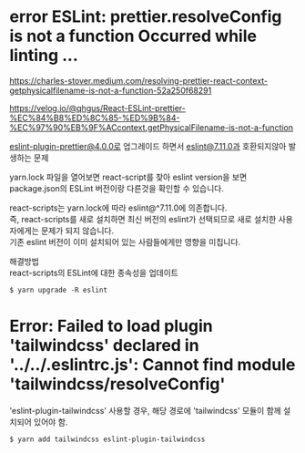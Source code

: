 # error ESLint: prettier.resolveConfig is not a function Occurred while linting ...

https://charles-stover.medium.com/resolving-prettier-react-context-getphysicalfilename-is-not-a-function-52a250f68291

https://velog.io/@qhgus/React-ESLint-prettier-%EC%84%B8%ED%8C%85-%ED%9B%84-%EC%97%90%EB%9F%ACcontext.getPhysicalFilename-is-not-a-function

eslint-plugin-prettier@4.0.0로 업그레이드 하면서 eslint@7.11.0과 호환되지않아 발생하는 문제

yarn.lock 파일을 열어보면 react-script를 찾아 eslint version을 보면 package.json의 ESLint 버전이랑 다른것을 확인할 수 있습니다.

react-scripts는 yarn.lock에 따라 eslint@^7.11.0에 의존합니다.  
즉, react-scripts를 새로 설치하면 최신 버전의 eslint가 선택되므로 새로 설치한 사용자에게는 문제가 되지 않습니다.  
기존 eslint 버전이 이미 설치되어 있는 사람들에게만 영향을 미칩니다.

해결방법  
react-scripts의 ESLint에 대한 종속성을 업데이트

```
$ yarn upgrade -R eslint
```

# Error: Failed to load plugin 'tailwindcss' declared in '../../.eslintrc.js': Cannot find module 'tailwindcss/resolveConfig'

'eslint-plugin-tailwindcss' 사용할 경우, 해당 경로에 'tailwindcss' 모듈이 함께 설치되어 있어야 함.

```bash
$ yarn add tailwindcss eslint-plugin-tailwindcss
```
